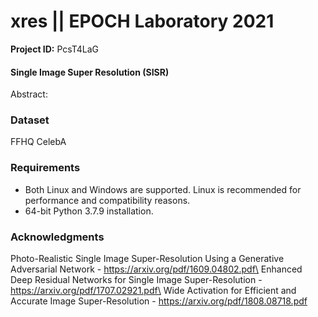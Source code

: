 # xres || EPOCH Laboratory 2021

**Project ID:** PcsT4LaG

#### Single Image Super Resolution (SISR)
Abstract:

### Dataset
FFHQ
CelebA

### Requirements

- Both Linux and Windows are supported. Linux is recommended for performance and compatibility reasons.
- 64-bit Python 3.7.9 installation.

### Acknowledgments
Photo-Realistic Single Image Super-Resolution Using a Generative Adversarial Network - https://arxiv.org/pdf/1609.04802.pdf\
Enhanced Deep Residual Networks for Single Image Super-Resolution - https://arxiv.org/pdf/1707.02921.pdf\
Wide Activation for Efficient and Accurate Image Super-Resolution - https://arxiv.org/pdf/1808.08718.pdf
